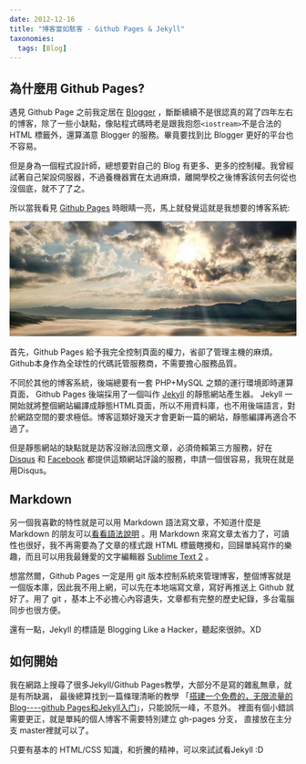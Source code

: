 ```yaml
---
date: 2012-12-16
title: "博客當如駭客 - Github Pages & Jekyll"
taxonomies:
  tags: [Blog]
---
```


## 為什麼用 Github Pages?

遇見 Github Page 之前我定居在 [Blogger][1] ，斷斷續續不是很認真的寫了四年左右的博客，除了一些小缺點，像貼程式碼時老是跟我抱怨`<iostream>`不是合法的 HTML 標籤外，還算滿意 Blogger 的服務。畢竟要找到比 Blogger 更好的平台也不容易。

但是身為一個程式設計師，總想要對自己的 Blog 有更多、更多的控制權。我曾經試著自己架設伺服器，不過養機器實在太過麻煩，離開學校之後博客該何去何從也沒個底，就不了了之。

所以當我看見 [Github Pages][2] 時眼睛一亮，馬上就發覺這就是我想要的博客系統:

![Dawn](/img/kumamoto-542410_1280.jpg)

首先，Github Pages 給予我完全控制頁面的權力，省卻了管理主機的麻煩。
Github本身作為全球性的代碼託管服務商，不需要擔心服務品質。

不同於其他的博客系統，後端總要有一套 PHP+MySQL 之類的運行環境即時運算頁面，
Github Pages 後端採用了一個叫作 [Jekyll][3] 的靜態網站產生器。
Jekyll 一開始就將整個網站編譯成靜態HTML頁面，所以不用資料庫，也不用後端語言，對於網路空間的要求極低。博客這類好幾天才會更新一篇的網站，靜態編譯再適合不過了。

但是靜態網站的缺點就是訪客沒辦法回應文章，必須倚賴第三方服務，好在[Disqus][4] 和 [Facebook][5] 都提供這類網站評論的服務，申請一個很容易，我現在就是用Disqus。

## Markdown

另一個我喜歡的特性就是可以用 Markdown 語法寫文章，不知道什麼是 Markdown 的朋友可以[看看語法說明][6] 。用 Markdown 來寫文章太省力了，可讀性也很好，我不再需要為了文章的樣式跟 HTML 標籤瞎攪和，回歸單純寫作的樂趣，而且可以用我最鍾愛的文字編輯器 [Sublime Text 2][7] 。

想當然爾，Github Pages 一定是用 git 版本控制系統來管理博客，整個博客就是一個版本庫，因此我不用上網，可以先在本地端寫文章，寫好再推送上 Github 就好了。用了 git ，基本上不必擔心內容遺失，文章都有完整的歷史紀錄，多台電腦同步也很方便。

還有一點，Jekyll 的標語是 Blogging Like a Hacker，聽起來很帥。XD

## 如何開始

我在網路上搜尋了很多Jekyll/Github Pages教學，大部分不是寫的雜亂無章，就是有所缺漏， 最後總算找到一篇條理清晰的教學
「[搭建一个免费的，无限流量的Blog----github Pages和Jekyll入门][8]」，只能說阮一峰，不意外。
裡面有個小錯誤需要更正，就是單純的個人博客不需要特別建立 gh-pages 分支， 直接放在主分支 master裡就可以了。

只要有基本的 HTML/CSS 知識，和折騰的精神，可以來試試看Jekyll :D

[1]:	http://chchwy.blogspot.tw/ "Blogger 調和的靈感"
[2]:	http://pages.github.com/ "Github Pages"
[3]:	http://jekyllrb.com/ "Jekyll"
[4]:	http://disqus.com "Disqus"
[5]:	http://developers.facebook.com/docs/reference/plugins/comments/ "Facebook comments"
[6]:	http://markdown.tw "Markdown Syntax"
[7]:	http://www.sublimetext.com/ "Sublime Text"
[8]:	http://www.ruanyifeng.com/blog/2012/08/blogging_with_jekyll.html
